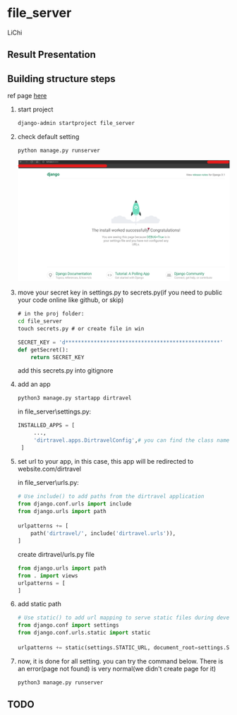 # file_server

LiChi

## Result Presentation

## Building structure steps

ref page [here](https://developer.mozilla.org/zh-TW/docs/Learn/Server-side/Django/development_environment)

1. start project
    ```cmd
    django-admin startproject file_server
    ```
2. check default setting

    ```cmd
    python manage.py runserver
    ```

    ![check pic](./doc/1.1.png)

3. move your secret key in settings.py to secrets.py(if you need to public your code online like github, or skip)

    ```cmd
    # in the proj folder:
    cd file_server
    touch secrets.py # or create file in win
    ```

    ```py
    SECRET_KEY = 'd*************************************************'
    def getSecret():
        return SECRET_KEY
    ```

    add this secrets.py into gitignore

4. add an app
   
   ```cmd
   python3 manage.py startapp dirtravel
   ```
   
   in file_server\settings.py:

   ```py
   INSTALLED_APPS = [
        ...,
        'dirtravel.apps.DirtravelConfig',# you can find the class name in /appname/apps.py
    ]
   ```

5. set url to your app, in this case, this app will be redirected to website.com/dirtravel

    in file_server\urls.py:

    ```py
    # Use include() to add paths from the dirtravel application
    from django.conf.urls import include
    from django.urls import path

    urlpatterns += [
        path('dirtravel/', include('dirtravel.urls')),
    ]
    ```

    create dirtravel/urls.py file
    ```py
    from django.urls import path
    from . import views
    urlpatterns = [
    ]
    ```

6. add static path

    ```py
    # Use static() to add url mapping to serve static files during development (only)
    from django.conf import settings
    from django.conf.urls.static import static

    urlpatterns += static(settings.STATIC_URL, document_root=settings.STATIC_ROOT)
    ```

7. now, it is done for all setting. you can try the command below. There is an error(page not found) is very normal(we didn't create page for it)

   ```cmd
   python3 manage.py runserver
   ```

## TODO